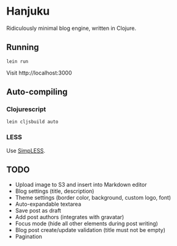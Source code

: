 # Hanjuku

Ridiculously minimal blog engine, written in Clojure.

## Running

    lein run

Visit http://localhost:3000

## Auto-compiling

### Clojurescript
    
    lein cljsbuild auto

### LESS

Use [SimpLESS](http://wearekiss.com/simpless).

## TODO
- Upload image to S3 and insert into Markdown editor
- Blog settings (title, description)
- Theme settings (border color, background, custom logo, font)
- Auto-expandable textarea
- Save post as draft
- Add post authors (integrates with gravatar)
- Focus mode (hide all other elements during post writing)
- Blog post create/update validation (title must not be empty)
- Pagination